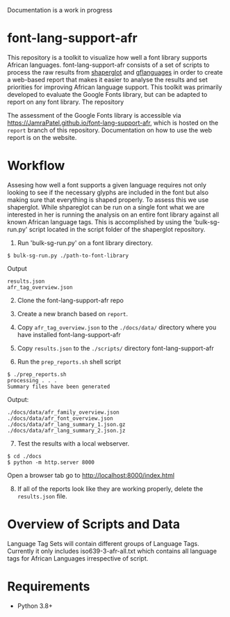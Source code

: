 Documentation is a work in progress  


# font-lang-support-afr
This repository is a toolkit to visualize how well a font library supports African languages. font-lang-support-afr consists of a set of scripts to process the raw results from [shaperglot](https://github.com/googlefonts/shaperglot) and [gflanguages](https://github.com/googlefonts/lang) in order to create a web-based report that makes it easier to analyse the results and set priorities for improving African language support. This toolkit was primarily developed to evaluate the Google Fonts library, but can be adapted to report on any font library. The repository 

The assessment of the Google Fonts library is accessible via https://JamraPatel.github.io/font-lang-support-afr, which is hosted on the `report` branch of this repository. Documentation on how to use the web report is on the website.

# Workflow
Assesing how well a font supports a given language requires not only looking to see if the necessary glyphs are included in the font but also making sure that everything is shaped properly. To assess this we use shaperglot. While shpareglot can be run on a single font what we are interested in her is running the analysis on an entire font library against all known African language tags. This is accomplished by using the 'bulk-sg-run.py' script located in the script folder of the shaperglot repository. 

1. Run 'bulk-sg-run.py' on a font library directory.
```
$ bulk-sg-run.py ./path-to-font-library
```
Output
```
results.json
afr_tag_overview.json
```
2. Clone the font-lang-support-afr repo

3. Create a new branch based on `report`. 

4. Copy `afr_tag_overview.json` to the `./docs/data/` directory where you have installed font-lang-support-afr 

5. Copy `results.json` to the `./scripts/` directory font-lang-support-afr 

6. Run the `prep_reports.sh` shell script
```
$ ./prep_reports.sh
processing . . .
Summary files have been generated
```
Output:
```
./docs/data/afr_family_overview.json
./docs/data/afr_font_overview.json
./docs/data/afr_lang_summary_1.json.gz
./docs/data/afr_lang_summary_2.json.jz
```

7. Test the results with a local webserver.
```
$ cd ./docs
$ python -m http.server 8000
```
Open a browser tab go to [http://localhost:8000/index.html](http://localhost:8000/index.html)

8. If all of the reports look like they are working properly, delete the `results.json` file.


# Overview of Scripts and Data 
Language Tag Sets will contain different groups of Language Tags. Currently it only includes iso639-3-afr-all.txt which contains all language tags for African Languages irrespective of script.



# Requirements
* Python 3.8+
